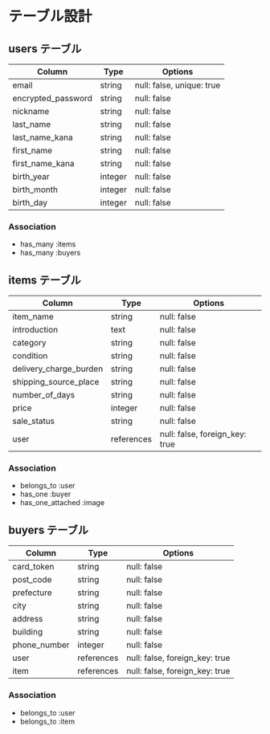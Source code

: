 # テーブル設計

## users テーブル

| Column             | Type   | Options     |
| ------------------ | ------ | ----------- |
| email              | string | null: false, unique: true |
| encrypted_password | string | null: false |
| nickname           | string | null: false |
| last_name          | string | null: false |
| last_name_kana     | string | null: false |
| first_name         | string | null: false |
| first_name_kana    | string | null: false |
| birth_year         | integer | null: false |
| birth_month        | integer | null: false |
| birth_day          | integer | null: false |

### Association

- has_many :items
- has_many :buyers


## items テーブル

| Column          | Type    | Options     |
| --------------- | ------- | ----------- |
| item_name       | string    | null: false |
| introduction    | text    | null: false |
| category        | string  | null: false |
| condition       | string  | null: false |
| delivery_charge_burden | string | null: false |
| shipping_source_place  | string | null: false |
| number_of_days  | string  | null: false |
| price           | integer | null: false |
| sale_status     | string  | null: false |
| user            | references | null: false, foreign_key: true |

### Association

- belongs_to :user
- has_one :buyer
- has_one_attached :image


## buyers テーブル

| Column       | Type     | Options     |
| ------------ | -------- | ----------- |
| card_token   | string   | null: false |
| post_code    | string   | null: false |
| prefecture   | string   | null: false |
| city         | string   | null: false |
| address      | string   | null: false |
| building     | string   | null: false |
| phone_number | integer  | null: false |
| user       | references | null: false, foreign_key: true |
| item       | references | null: false, foreign_key: true |

### Association

- belongs_to :user
- belongs_to :item